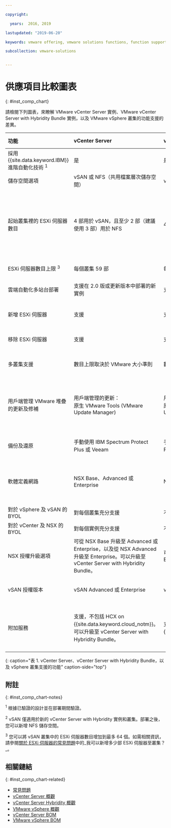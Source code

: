 ```yaml
---

copyright:

  years:  2016, 2019

lastupdated: "2019-06-20"

keywords: vmware offering, vmware solutions functions, function support

subcollection: vmware-solutions


---
```


# 供應項目比較圖表
{: #inst_comp_chart}

請檢閱下列圖表，來瞭解 VMware vCenter Server 實例、VMware vCenter Server with Hybridity Bundle 實例，以及 VMware vSphere 叢集的功能支援的差異。

|功能                          |vCenter Server | vCenter Server with Hybridity |VMware vSphere |
|:--- |:--- |:--- |:--- |
|採用 {{site.data.keyword.IBM}} 進階自動化技術 <sup>1</sup> |是|是|否。自行建置及配置|
|儲存空間選項| vSAN 或 NFS（共用檔案層次儲存空間）| vSAN 或 NFS <sup>2</sup> | vSAN 或 NFS |
|起始叢集裡的 ESXi 伺服器數目| 4 部用於 vSAN，且至少 2 部（建議使用 3 部）用於 NFS |4 |1 部以便擴充現有叢集，4 部用於新的 vSAN 叢集，且至少 3 部用於具有 NFS 的新叢集|
| ESXi 伺服器數目上限 <sup>3</sup> |每個叢集 59 部|每個叢集 59 部|每個叢集 60 部|
|雲端自動化多站台部署| 支援在 2.0 版或更新版本中部署的新實例 |支援           |支援。未包括自動化配置|
|新增 ESXi 伺服器              |支援           |支援           |支援。未包括自動化配置|
|移除 ESXi 伺服器           |支援           |支援           |支援。未包括自動化配置|
|多叢集支援         |數目上限取決於 VMware 大小準則|數目上限取決於 VMware 大小準則|支援。未包括自動化配置|
|用戶端管理 VMware 堆疊的更新及修補 | 用戶端管理的更新：<br/>原生 VMware Tools (VMware Update Manager) | 用戶端管理的更新：<br/>原生 VMware Tools (VMware Update Manager) | 用戶端管理的更新：<br/>原生 VMware Tools (VMware Update Manager) |
|備份及還原            | 手動使用 IBM Spectrum Protect Plus 或 Veeam | 手動使用 IBM Spectrum Protect Plus 或 Veeam | 未包括備份及還原解決方案 |
|軟體定義網路   |NSX Base、Advanced 或 Enterprise |NSX Advanced 或 Enterprise |NSX Standard、Base 或 Enterprise。未包括自動化配置|
|對於 vSphere 及 vSAN 的 BYOL |對每個叢集充分支援   |不支援|支援           |
|對於 vCenter 及 NSX 的 BYOL |對每個實例充分支援|不支援|支援           |
|NSX 授權升級選項           |可從 NSX Base 升級至 Advanced 或 Enterprise，以及從 NSX Advanced 升級至 Enterprise。可以升級至 vCenter Server with Hybridity Bundle。|可從 NSX Advanced 升級至 Enterprise  |無   |
|vSAN 授權版本         |vSAN Advanced 或 Enterprise  |vSAN Advanced 或 Enterprise  |vSAN Advanced 或 Enterprise  |
|附加服務               |支援，不包括 HCX on {{site.data.keyword.cloud_notm}}。可以升級至 vCenter Server with Hybridity Bundle。|支援，包括 HCX on {{site.data.keyword.cloud_notm}}。| 此解決方案的自動化不支援，但您可以啟動及安裝自己的軟體。|
{: caption="表 1. vCenter Server、vCenter Server with Hybridity Bundle，以及 vSphere 叢集支援的功能" caption-side="top"}

##  附註 
{: #inst_comp_chart-notes}

<sup>1</sup> 根據已驗證的設計並在部署期間驗證。

<sup>2</sup> vSAN 僅適用於新的 vCenter Server with Hybridity 實例和叢集。部署之後，您可以新增 NFS 儲存空間。

<sup>3</sup> 您可以將 vSAN 叢集中的 ESXi 伺服器數目增加到最多 64 個。如需相關資訊，請參閱[關於 ESXi 伺服器的常見問題](/docs/services/vmwaresolutions/vmonic?topic=vmware-solutions-faq_esxi)中的_我可以新增多少部 ESXi 伺服器至叢集？_。

## 相關鏈結
{: #inst_comp_chart-related}

* [常見問題](/docs/services/vmwaresolutions/vmonic?topic=vmware-solutions-faq)
* [vCenter Server 概觀](/docs/services/vmwaresolutions/vcenter?topic=vmware-solutions-vc_vcenterserveroverview)
* [vCenter Server Hybridity 概觀](/docs/services/vmwaresolutions/vcenter?topic=vmware-solutions-vc_hybrid_overview)
* [VMware vSphere 概觀](/docs/services/vmwaresolutions/vsphere?topic=vmware-solutions-vs_vsphereclusteroverview)
* [vCenter Server BOM](/docs/services/vmwaresolutions/vcenter?topic=vmware-solutions-vc_bom)
* [VMware vSphere BOM](/docs/services/vmwaresolutions/vsphere?topic=vmware-solutions-vs_bom)
